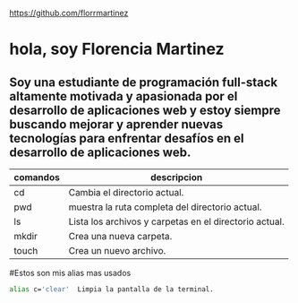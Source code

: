  https://github.com/florrmartinez
# hola, soy **Florencia Martinez**
## Soy una **estudiante de programación full-stack** altamente motivada y apasionada por el desarrollo de aplicaciones web y estoy siempre buscando mejorar y aprender nuevas tecnologías para enfrentar desafíos en el desarrollo de aplicaciones web.

| comandos |descripcion |
| --------- | --------- |
| cd   |Cambia el directorio actual.   | 
| pwd   | muestra la ruta completa del directorio actual.   |
| ls  | Lista los archivos y carpetas en el directorio actual.   | 
| mkdir   | Crea una nueva carpeta.   | 
| touch   | Crea un nuevo archivo.   | 

#Estos son mis alias mas usados
```bash 
alias c='clear'  Limpia la pantalla de la terminal.
```
